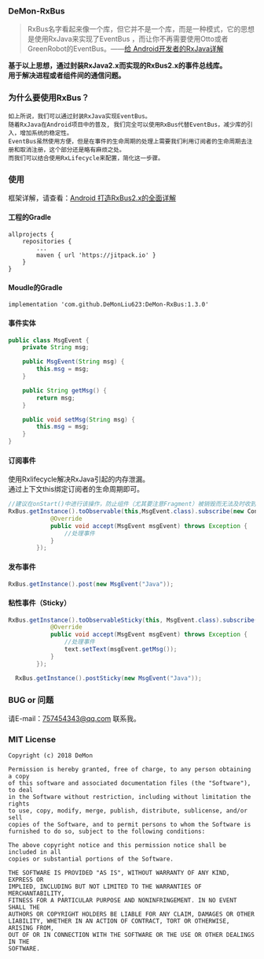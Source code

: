 ### DeMon-RxBus

>RxBus名字看起来像一个库，但它并不是一个库，而是一种模式，它的思想是使用RxJava来实现了EventBus ，而让你不再需要使用Otto或者GreenRobot的EventBus。——[给 Android开发者的RxJava详解](https://gank.io/post/560e15be2dca930e00da1083)

**基于以上思想，通过封装RxJava2.x而实现的RxBus2.x的事件总线库。**    
**用于解决进程或者组件间的通信问题。**

### 为什么要使用RxBus？
    如上所说，我们可以通过封装RxJava实现EventBus。 
    随着RxJava在Android项目中的普及, 我们完全可以使用RxBus代替EventBus，减少库的引入，增加系统的稳定性。 
    EventBus虽然使用方便，但是在事件的生命周期的处理上需要我们利用订阅者的生命周期去注册和取消注册，这个部分还是略有麻烦之处。 
    而我们可以结合使用RxLifecycle来配置，简化这一步骤。 

### 使用
框架详解，请查看：[Android 打造RxBus2.x的全面详解](https://blog.csdn.net/DeMonliuhui/article/details/82532078)

#### 工程的Gradle

```
allprojects {
    repositories {
        ...
        maven { url 'https://jitpack.io' }
    }
}
```
#### Moudle的Gradle

```
implementation 'com.github.DeMonLiu623:DeMon-RxBus:1.3.0'
```
#### 事件实体

```java
public class MsgEvent {
    private String msg;

    public MsgEvent(String msg) {
        this.msg = msg;
    }

    public String getMsg() {
        return msg;
    }

    public void setMsg(String msg) {
        this.msg = msg;
    }
}
```

#### 订阅事件
使用Rxlifecycle解决RxJava引起的内存泄漏。  
通过上下文this绑定订阅者的生命周期即可。  


```java
//建议在onStart()中进行该操作，防止组件（尤其要注意Fragment）被销毁而无法及时收到事件。
RxBus.getInstance().toObservable(this,MsgEvent.class).subscribe(new Consumer<MsgEvent>() {
            @Override
            public void accept(MsgEvent msgEvent) throws Exception {
                //处理事件
            }
        });
```

#### 发布事件

```java
RxBus.getInstance().post(new MsgEvent("Java"));
```

#### 粘性事件（Sticky）

```java
RxBus.getInstance().toObservableSticky(this, MsgEvent.class).subscribe(new Consumer<MsgEvent>() {
            @Override
            public void accept(MsgEvent msgEvent) throws Exception {
                //处理事件
                text.setText(msgEvent.getMsg());
            }
        });
```

```java
  RxBus.getInstance().postSticky(new MsgEvent("Java"));
```
### BUG or 问题
请E-mail：757454343@qq.com 联系我。


### MIT License

```
Copyright (c) 2018 DeMon

Permission is hereby granted, free of charge, to any person obtaining a copy
of this software and associated documentation files (the "Software"), to deal
in the Software without restriction, including without limitation the rights
to use, copy, modify, merge, publish, distribute, sublicense, and/or sell
copies of the Software, and to permit persons to whom the Software is
furnished to do so, subject to the following conditions:

The above copyright notice and this permission notice shall be included in all
copies or substantial portions of the Software.

THE SOFTWARE IS PROVIDED "AS IS", WITHOUT WARRANTY OF ANY KIND, EXPRESS OR
IMPLIED, INCLUDING BUT NOT LIMITED TO THE WARRANTIES OF MERCHANTABILITY,
FITNESS FOR A PARTICULAR PURPOSE AND NONINFRINGEMENT. IN NO EVENT SHALL THE
AUTHORS OR COPYRIGHT HOLDERS BE LIABLE FOR ANY CLAIM, DAMAGES OR OTHER
LIABILITY, WHETHER IN AN ACTION OF CONTRACT, TORT OR OTHERWISE, ARISING FROM,
OUT OF OR IN CONNECTION WITH THE SOFTWARE OR THE USE OR OTHER DEALINGS IN THE
SOFTWARE.
```
